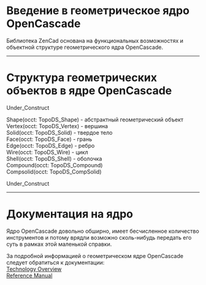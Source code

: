 # Введение в геометрическое ядро OpenCascade

Библиотека ZenCad основана на функциональных возможностях и объектной структуре геометрического ядра OpenCascade.

------------------------------------------------------
# Структура геометрических объектов в ядре OpenCascade
Under_Construct

Shape(occt: TopoDS\_Shape) - абстрактный геометрический объект  
Vertex(occt: TopoDS\_Vertex) - вершина  
Solid(occt: TopoDS\_Solid) - твердое тело  
Face(occt: TopoDS\_Face) - грань  
Edge(occt: TopoDS\_Edge) - ребро  
Wire(occt: TopoDS\_Wire) - цикл  
Shell(occt: TopoDS\_Shell) - оболочка  
Compound(occt: TopoDS\_Compound)  
Compsolid(occt: TopoDS\_CompSolid)  

Under_Construct

----------------------
# Документация на ядро
Ядро OpenCascade довольно обширно, имеет бесчисленное количество инструментов и потому врядли возможно сколь-нибудь передать его суть в рамках этой маленькой справки.

За подробной информацией о геометрическом ядре OpenCascade следует обратиться к документации:  
[Technology Overview](https://www.opencascade.com/doc/occt-7.3.0/overview/html/index.html)  
[Reference Manual](https://www.opencascade.com/doc/occt-7.3.0/refman/html/index.html)
